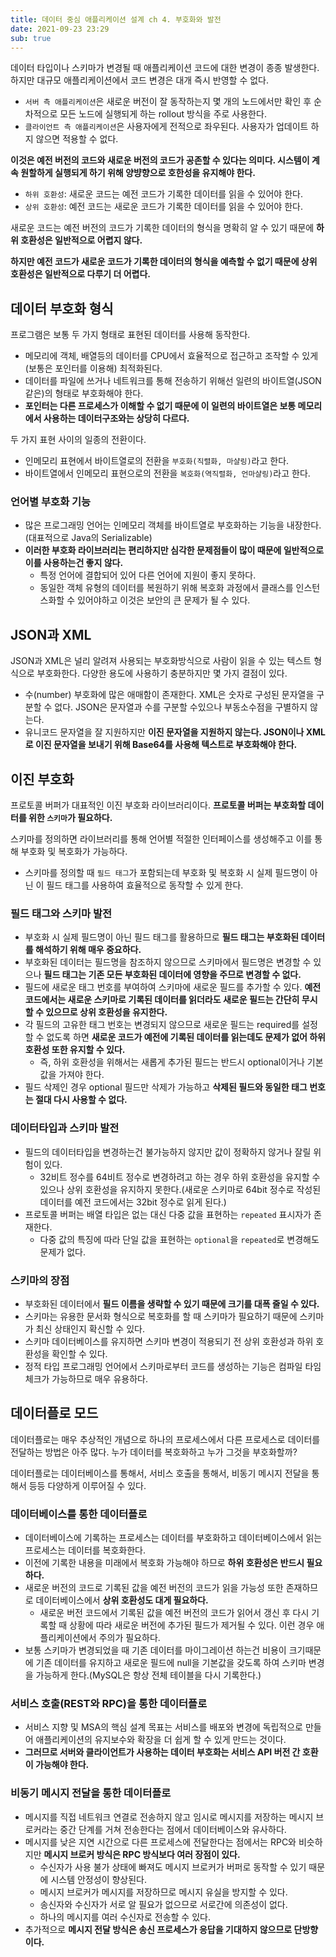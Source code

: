 ```yaml
---
title: 데이터 중심 애플리케이션 설계 ch 4. 부호화와 발전
date: 2021-09-23 23:29
sub: true
---
```


데이터 타입이나 스키마가 변경될 때 애플리케이션 코드에 대한 변경이 종종 발생한다. 하지만 대규모 애플리케이션에서 코드 변경은 대개 즉시 반영할 수 없다.
- `서버 측 애플리케이션`은 새로운 버전이 잘 동작하는지 몇 개의 노드에서만 확인 후 순차적으로 모든 노드에 실행되게 하는 rollout 방식을 주로 사용한다.
- `클라이언트 측 애플리케이션`은 사용자에게 전적으로 좌우된다. 사용자가 업데이트 하지 않으면 적용할 수 없다.

**이것은 예전 버전의 코드와 새로운 버전의 코드가 공존할 수 있다는 의미다. 시스템이 계속 원할하게 실행되게 하기 위해 양뱡향으로 호한성을 유지해야 한다.**
- `하위 호환성`: 새로운 코드는 예전 코드가 기록한 데이터를 읽을 수 있어야 한다.
- `상위 호환성`: 예전 코드는 새로운 코드가 기록한 데이터를 읽을 수 있어야 한다.

새로운 코드는 예전 버전의 코드가 기록한 데이터의 형식을 명확히 알 수 있기 때문에 **하위 호환성은 일반적으로 어렵지 않다.**

**하지만 예전 코드가 새로운 코드가 기록한 데이터의 형식을 예측할 수 없기 때문에 상위 호환성은 일반적으로 다루기 더 어렵다.**

## 데이터 부호화 형식
프로그램은 보통 두 가지 형태로 표현된 데이터를 사용해 동작한다.
- 메모리에 객체, 배열등의 데이터를 CPU에서 효율적으로 접근하고 조작할 수 있게(보통은 포인터를 이용해) 최적화된다.
- 데이터를 파일에 쓰거나 네트워크를 통해 전송하기 위해선 일련의 바이트열(JSON 같은)의 형태로 부호화해야 한다.
- **포인터는 다른 프로세스가 이해할 수 없기 때문에 이 일련의 바이트열은 보통 메모리에서 사용하는 데이터구조와는 상당히 다르다.**

두 가지 표현 사이의 일종의 전환이다.
- 인메모리 표현에서 바이트열로의 전환을 `부호화(직렬화, 마샬링)`라고 한다.
- 바이트열에서 인메모리 표현으로의 전환을 `복호화(역직렬화, 언마샬링)`라고 한다.

### 언어별 부호화 기능
- 많은 프로그래밍 언어는 인메모리 객체를 바이트열로 부호화하는 기능을 내장한다.(대표적으로 Java의 Serializable)
- **이러한 부호화 라이브러리는 편리하지만 심각한 문제점들이 많이 때문에 일반적으로 이를 사용하는건 좋지 않다.**
  - 특정 언어에 결합되어 있어 다른 언어에 지원이 좋지 못하다.
  - 동일한 객체 유형의 데이터를 복원하기 위해 복호화 과정에서 클래스를 인스턴스화할 수 있어야하고 이것은 보안의 큰 문제가 될 수 있다.

## JSON과 XML
JSON과 XML은 널리 알려져 사용되는 부호화방식으로 사람이 읽을 수 있는 텍스트 형식으로 부호화한다. 다양한 용도에 사용하기 충분하지만 몇 가지 결점이 있다.
- 수(number) 부호화에 많은 애매함이 존재한다. XML은 숫자로 구성된 문자열을 구분할 수 없다. JSON은 문자열과 수를 구분할 수있으나 부동소수점을 구별하지 않는다.
- 유니코드 문자열을 잘 지원하지만 **이진 문자열을 지원하지 않는다. JSON이나 XML로 이진 문자열을 보내기 위해 Base64를 사용해 텍스트로 부호화해야 한다.**

## 이진 부호화
프로토콜 버퍼가 대표적인 이진 부호화 라이브러리이다. **프로토콜 버퍼는 부호화할 데이터를 위한 `스키마`가 필요하다.**

스키마를 정의하면 라이브러리를 통해 언어별 적절한 인터페이스를 생성해주고 이를 통해 부호화 및 복호화가 가능하다.
- 스키마를 정의할 때 `필드 태그`가 포함되는데 부호화 및 복호화 시 실제 필드명이 아닌 이 필드 태그를 사용하여 효율적으로 동작할 수 있게 한다.

### 필드 태그와 스키마 발전
- 부호화 시 실제 필드명이 아닌 필드 태그를 활용하므로 **필드 태그는 부호화된 데이터를 해석하기 위해 매우 중요하다.**
- 부호화된 데이터는 필드명을 참조하지 않으므로 스키마에서 필드명은 변경할 수 있으나 **필드 태그는 기존 모든 부호화된 데이터에 영향을 주므로 변경할 수 없다.**
- 필드에 새로운 태그 번호를 부여하여 스키마에 새로운 필드를 추가할 수 있다. **예전 코드에서는 새로운 스키마로 기록된 데이터를 읽더라도 새로운 필드는 간단히 무시할 수 있으므로 상위 호환성을 유지한다.**
- 각 필드의 고유한 태그 번호는 변경되지 않으므로 새로운 필드는 required를 설정할 수 없도록 하면 **새로운 코드가 예전에 기록된 데이터를 읽는데도 문제가 없어 하위 호환성 또한 유지할 수 있다.**
  - 즉, 하위 호환성을 위해서는 새롭게 추가된 필드는 반드시 optional이거나 기본값을 가져야 한다.
- 필드 삭제인 경우 optional 필드만 삭제가 가능하고 **삭제된 필드와 동일한 태그 번호는 절대 다시 사용할 수 없다.**

### 데이터타입과 스키마 발전
- 필드의 데이터타입을 변경하는건 불가능하지 않지만 값이 정확하지 않거나 잘릴 위험이 있다.
  - 32비트 정수를 64비트 정수로 변경하려고 하는 경우 하위 호환성을 유지할 수 있으나 상위 호환성을 유지하지 못한다.(새로운 스키마로 64bit 정수로 작성된 데이터를 예전 코드에서는 32bit 정수로 읽게 된다.)
- 프로토콜 버퍼는 배열 타입은 없는 대신 다중 값을 표현하는 `repeated` 표시자가 존재한다.
  - 다중 값의 특징에 따라 단일 값을 표현하는 `optional`을 `repeated`로 변경해도 문제가 없다.

### 스키마의 장점
- 부호화된 데이터에서 **필드 이름을 생략할 수 있기 때문에 크기를 대폭 줄일 수 있다.**
- 스키마는 유용한 문서화 형식으로 복호화를 할 때 스키마가 필요하기 때문에 스키마가 최신 상태인지 확신할 수 있다.
- 스키마 데이터베이스를 유지하면 스키마 변경이 적용되기 전 상위 호환성과 하위 호환성을 확인할 수 있다.
- 정적 타입 프로그래밍 언어에서 스키마로부터 코드를 생성하는 기능은 컴파일 타임 체크가 가능하므로 매우 유용하다.

## 데이터플로 모드
데이터플로는 매우 추상적인 개념으로 하나의 프로세스에서 다른 프로세스로 데이터를 전달하는 방법은 아주 많다. 누가 데이터를 복호화하고 누가 그것을 부호화할까?

데이터플로는 데이터베이스를 통해서, 서비스 호출을 통해서, 비동기 메시지 전달을 통해서 등등 다양하게 이루어질 수 있다.

### 데이터베이스를 통한 데이터플로
- 데이터베이스에 기록하는 프로세스는 데이터를 부호화하고 데이터베이스에서 읽는 프로세스는 데이터를 복호화한다.
- 이전에 기록한 내용을 미래에서 복호화 가능해야 하므로 **하위 호환성은 반드시 필요하다.**
- 새로운 버전의 코드로 기록된 값을 예전 버전의 코드가 읽을 가능성 또한 존재하므로 데이터베이스에서 **상위 호환성도 대게 필요하다.**
  - 새로운 버전 코드에서 기록된 값을 예전 버전의 코드가 읽어서 갱신 후 다시 기록할 때 상황에 따라 새로운 버전에 추가된 필드가 제거될 수 있다. 이런 경우 애플리케이션에서 주의가 필요하다.
- 보통 스키마가 변경되었을 때 기존 데이터를 마이그레이션 하는건 비용이 크기때문에 기존 데이터를 유지하고 새로운 필드에 null을 기본값을 갖도록 하여 스키마 변경을 가능하게 한다.(MySQL은 항상 전체 테이블을 다시 기록한다.)

### 서비스 호출(REST와 RPC)을 통한 데이터플로
- 서비스 지향 및 MSA의 핵심 설계 목표는 서비스를 배포와 변경에 독립적으로 만들어 애플리케이션의 유지보수와 확장을 더 쉽게 할 수 있게 만드는 것이다.
- **그러므로 서버와 클라이언트가 사용하는 데이터 부호화는 서비스 API 버전 간 호환이 가능해야 한다.**

### 비동기 메시지 전달을 통한 데이터플로
- 메시지를 직접 네트워크 연결로 전송하지 않고 임시로 메시지를 저장하는 메시지 브로커라는 중간 단계를 거쳐 전송한다는 점에서 데이터베이스와 유사하다.
- 메시지를 낮은 지연 시간으로 다른 프로세스에 전달한다는 점에서는 RPC와 비슷하지만 **메시지 브로커 방식은 RPC 방식보다 여러 장점이 있다.**
  - 수신자가 사용 불가 상태에 빠져도 메시지 브로커가 버퍼로 동작할 수 있기 때문에 시스템 안정성이 향상된다.
  - 메시지 브로커가 메시지를 저장하므로 메시지 유실을 방지할 수 있다.
  - 송신자와 수신자가 서로 알 필요가 없으므로 서로간에 의존성이 없다.
  - 하나의 메시지를 여러 수신자로 전송할 수 있다.
- 추가적으로 **메시지 전달 방식은 송신 프로세스가 응답을 기대하지 않으므로 단방향이다.**
